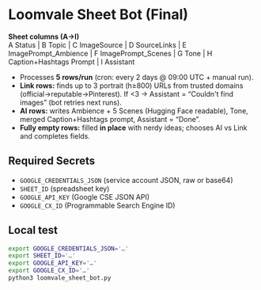 # Loomvale Sheet Bot (Final)

**Sheet columns (A→I)**  
A Status | B Topic | C ImageSource | D SourceLinks | E ImagePrompt_Ambience | F ImagePrompt_Scenes | G Tone | H Caption+Hashtags Prompt | I Assistant

- Processes **5 rows/run** (cron: every 2 days @ 09:00 UTC + manual run).  
- **Link rows:** finds up to 3 portrait (h≥800) URLs from trusted domains (official→reputable→Pinterest). If <3 → Assistant = “Couldn't find images” (bot retries next runs).  
- **AI rows:** writes Ambience + 5 Scenes (Hugging Face readable), Tone, merged Caption+Hashtags prompt, Assistant = “Done”.  
- **Fully empty rows:** filled **in place** with nerdy ideas; chooses AI vs Link and completes fields.

## Required Secrets
- `GOOGLE_CREDENTIALS_JSON` (service account JSON, raw or base64)
- `SHEET_ID` (spreadsheet key)
- `GOOGLE_API_KEY` (Google CSE JSON API)
- `GOOGLE_CX_ID` (Programmable Search Engine ID)

## Local test
```bash
export GOOGLE_CREDENTIALS_JSON='…'
export SHEET_ID='…'
export GOOGLE_API_KEY='…'
export GOOGLE_CX_ID='…'
python3 loomvale_sheet_bot.py
```
